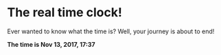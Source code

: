 # The real time clock!

Ever wanted to know what the time is? Well, your journey is about to end!

**The time is Nov 13, 2017, 17:37**